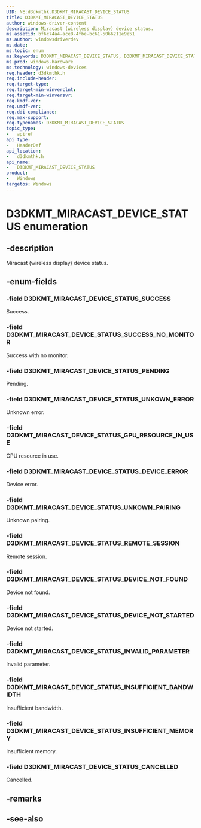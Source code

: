 ```yaml
---
UID: NE:d3dkmthk.D3DKMT_MIRACAST_DEVICE_STATUS
title: D3DKMT_MIRACAST_DEVICE_STATUS
author: windows-driver-content
description: Miracast (wireless display) device status.
ms.assetid: bf6c74a4-ace8-4fbe-bc61-5066211e9e51
ms.author: windowsdriverdev
ms.date: 
ms.topic: enum
ms.keywords: D3DKMT_MIRACAST_DEVICE_STATUS, D3DKMT_MIRACAST_DEVICE_STATUS, 
ms.prod: windows-hardware
ms.technology: windows-devices
req.header: d3dkmthk.h
req.include-header:
req.target-type:
req.target-min-winverclnt:
req.target-min-winversvr:
req.kmdf-ver:
req.umdf-ver:
req.ddi-compliance:
req.max-support:
req.typenames: D3DKMT_MIRACAST_DEVICE_STATUS
topic_type: 
-	apiref
api_type: 
-	HeaderDef
api_location: 
-	d3dkmthk.h
api_name: 
-	D3DKMT_MIRACAST_DEVICE_STATUS
product:
-	Windows
targetos: Windows
---
```


# D3DKMT_MIRACAST_DEVICE_STATUS enumeration

## -description

Miracast (wireless display) device status.

## -enum-fields

### -field D3DKMT_MIRACAST_DEVICE_STATUS_SUCCESS 

Success.

### -field D3DKMT_MIRACAST_DEVICE_STATUS_SUCCESS_NO_MONITOR 

Success with no monitor.

### -field D3DKMT_MIRACAST_DEVICE_STATUS_PENDING 

Pending.

### -field D3DKMT_MIRACAST_DEVICE_STATUS_UNKOWN_ERROR 

Unknown error.

### -field D3DKMT_MIRACAST_DEVICE_STATUS_GPU_RESOURCE_IN_USE 

GPU resource in use.

### -field D3DKMT_MIRACAST_DEVICE_STATUS_DEVICE_ERROR 

Device error.

### -field D3DKMT_MIRACAST_DEVICE_STATUS_UNKOWN_PAIRING 

Unknown pairing.

### -field D3DKMT_MIRACAST_DEVICE_STATUS_REMOTE_SESSION 

Remote session.

### -field D3DKMT_MIRACAST_DEVICE_STATUS_DEVICE_NOT_FOUND 

Device not found.

### -field D3DKMT_MIRACAST_DEVICE_STATUS_DEVICE_NOT_STARTED 

Device not started.

### -field D3DKMT_MIRACAST_DEVICE_STATUS_INVALID_PARAMETER 

Invalid parameter.

### -field D3DKMT_MIRACAST_DEVICE_STATUS_INSUFFICIENT_BANDWIDTH 

Insufficient bandwidth.

### -field D3DKMT_MIRACAST_DEVICE_STATUS_INSUFFICIENT_MEMORY 

Insufficient memory.

### -field D3DKMT_MIRACAST_DEVICE_STATUS_CANCELLED 

Cancelled.

## -remarks

## -see-also